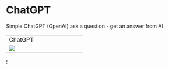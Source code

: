 # ChatGPT


Simple ChatGPT (OpenAI)
ask a question - get an answer from AI




<table style="width:50%">
  <tr>
    <td> ChatGPT </td>

  </tr>
    <tr>
        <td style="position:relative;width:40%">
          <img style="max-width:50%;max-height:50%;" src="https://user-images.githubusercontent.com/91971233/228042921-cdc65789-6598-4e31-bd4d-348c8aec0666.png">
        </td> 
   </tr>
 </table>!

